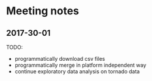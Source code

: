 # Meeting notes

## 2017-30-01

TODO: 

- programmatically download csv files
- programmatically merge in platform independent way
- continue exploratory data analysis on tornado data


